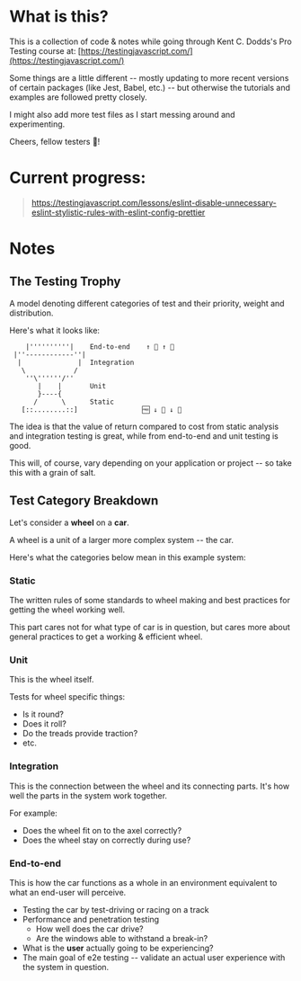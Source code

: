 # What is this?

This is a collection of code & notes while going through Kent C. Dodds's Pro Testing course at: [https://testingjavascript.com/](https://testingjavascript.com/)

Some things are a little different -- mostly updating to more recent versions of certain packages (like Jest, Babel, etc.) -- but otherwise the tutorials and examples are followed pretty closely.

I might also add more test files as I start messing around and experimenting.

Cheers, fellow testers 🍻!

# Current progress:

> https://testingjavascript.com/lessons/eslint-disable-unnecessary-eslint-stylistic-rules-with-eslint-config-prettier


# Notes

## The Testing Trophy

A model denoting different categories of test and their priority, weight and distribution.

Here's what it looks like:

```ascii
    |''''''''''|    End-to-end    ↑ 🐢 ↑ 💪
 |''------------''|
  |              |  Integration
   \            /
    ''\''''''/''
       |    |       Unit
       }----{
      /      \      Static
   [::........::]                🆓 ↓ 🚀 ↓ 🐥
```

The idea is that the value of return compared to cost from static analysis and integration testing is great, while from end-to-end and unit testing is good.

This will, of course, vary depending on your application or project -- so take this with a grain of salt.

## Test Category Breakdown

Let's consider a **wheel** on a **car**. 

A wheel is a unit of a larger more complex system -- the car.

Here's what the categories below mean in this example system:

### Static

The written rules of some standards to wheel making and best practices for getting the wheel working well.

This part cares not for what type of car is in question, but cares more about general practices to get a working & efficient wheel.

### Unit

This is the wheel itself.

Tests for wheel specific things:

* Is it round?
* Does it roll?
* Do the treads provide traction?
* etc.

### Integration

This is the connection between the wheel and its connecting parts. It's how well the parts in the system work together.

For example:

* Does the wheel fit on to the axel correctly?
* Does the wheel stay on correctly during use?

### End-to-end

This is how the car functions as a whole in an environment equivalent to what an end-user will perceive.

* Testing the car by test-driving or racing on a track
* Performance and penetration testing
  * How well does the car drive?
  * Are the windows able to withstand a break-in?
* What is the **user** actually going to be experiencing?
* The main goal of e2e testing -- validate an actual user experience with the system in question.
